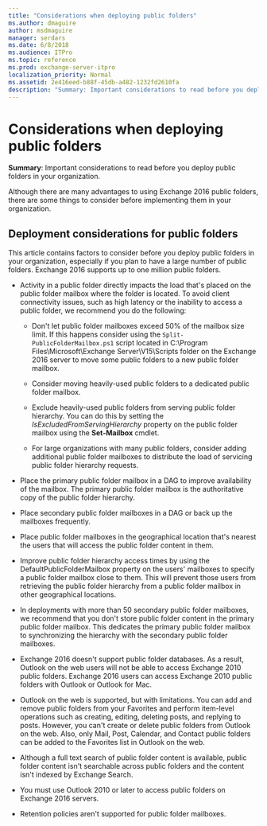 ```yaml
---
title: "Considerations when deploying public folders"
ms.author: dmaguire
author: msdmaguire
manager: serdars
ms.date: 6/8/2018
ms.audience: ITPro
ms.topic: reference
ms.prod: exchange-server-itpro
localization_priority: Normal
ms.assetid: 2e416eed-b88f-45db-a482-1232fd2610fa
description: "Summary: Important considerations to read before you deploy public folders in your organization."
---
```


# Considerations when deploying public folders

 **Summary**: Important considerations to read before you deploy public folders in your organization.
  
Although there are many advantages to using Exchange 2016 public folders, there are some things to consider before implementing them in your organization.
  
## Deployment considerations for public folders

This article contains factors to consider before you deploy public folders in your organization, especially if you plan to have a large number of public folders. Exchange 2016 supports up to one million public folders.
  
- Activity in a public folder directly impacts the load that's placed on the public folder mailbox where the folder is located. To avoid client connectivity issues, such as high latency or the inability to access a public folder, we recommend you do the following:
    
  - Don't let public folder mailboxes exceed 50% of the mailbox size limit. If this happens consider using the `Split-PublicFolderMailbox.ps1` script located in C:\Program Files\Microsoft\Exchange Server\V15\Scripts folder on the Exchange 2016 server to move some public folders to a new public folder mailbox. 
    
  - Consider moving heavily-used public folders to a dedicated public folder mailbox.
    
  - Exclude heavily-used public folders from serving public folder hierarchy. You can do this by setting the _IsExcludedFromServingHierarchy_ property on the public folder mailbox using the **Set-Mailbox** cmdlet. 
    
  - For large organizations with many public folders, consider adding additional public folder mailboxes to distribute the load of servicing public folder hierarchy requests.
    
- Place the primary public folder mailbox in a DAG to improve availability of the mailbox. The primary public folder mailbox is the authoritative copy of the public folder hierarchy.
    
- Place secondary public folder mailboxes in a DAG or back up the mailboxes frequently.
    
- Place public folder mailboxes in the geographical location that's nearest the users that will access the public folder content in them.
    
- Improve public folder hierarchy access times by using the DefaultPublicFolderMailbox property on the users' mailboxes to specify a public folder mailbox close to them. This will prevent those users from retrieving the public folder hierarchy from a public folder mailbox in other geographical locations.
    
- In deployments with more than 50 secondary public folder mailboxes, we recommend that you don't store public folder content in the primary public folder mailbox. This dedicates the primary public folder mailbox to synchronizing the hierarchy with the secondary public folder mailboxes.
    
- Exchange 2016 doesn't support public folder databases. As a result, Outlook on the web users will not be able to access Exchange 2010 public folders. Exchange 2016 users can access Exchange 2010 public folders with Outlook or Outlook for Mac.
    
- Outlook on the web is supported, but with limitations. You can add and remove public folders from your Favorites and perform item-level operations such as creating, editing, deleting posts, and replying to posts. However, you can't create or delete public folders from Outlook on the web. Also, only Mail, Post, Calendar, and Contact public folders can be added to the Favorites list in Outlook on the web.
    
- Although a full text search of public folder content is available, public folder content isn't searchable across public folders and the content isn't indexed by Exchange Search.
    
- You must use Outlook 2010 or later to access public folders on Exchange 2016 servers.
    
- Retention policies aren't supported for public folder mailboxes.
    

